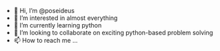 - 👋 Hi, I’m @poseideus
- 👀 I’m interested in almost everything
- 🌱 I’m currently learning python
- 💞️ I’m looking to collaborate on exciting python-based problem solving
- 📫 How to reach me ...

<!---
poseideus/poseideus is a ✨ special ✨ repository because its `README.md` (this file) appears on your GitHub profile.
You can click the Preview link to take a look at your changes.
--->
